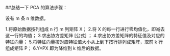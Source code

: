 ##总结一下 PCA 的算法步骤：

设有 m 条 n 维数据。

1.将原始数据按列组成 n 行 m 列矩阵 X；
2.将 X 的每一行进行零均值化，即减去这一行的均值；
3.求出协方差矩阵 [公式] ；
4.求出协方差矩阵的特征值及对应的特征向量；
5.将特征向量按对应特征值大小从上到下按行排列成矩阵，取前 k 行组成矩阵 P；
6.Y=PX 即为降维到 k 维后的数据。
